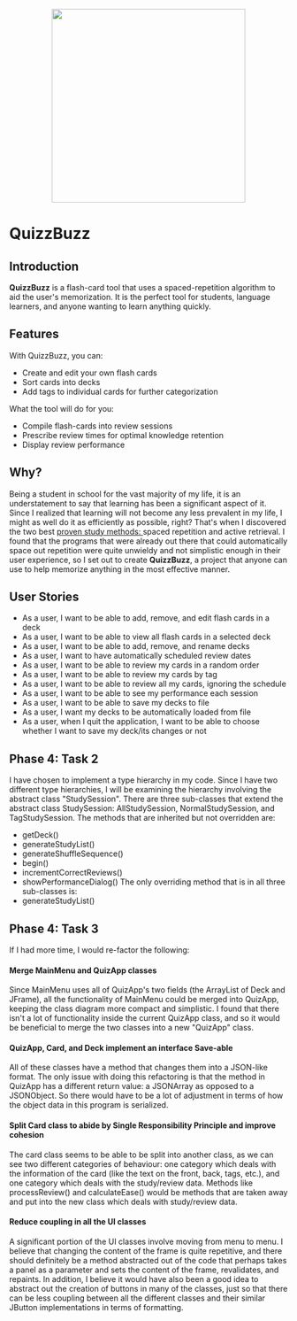 
<p align="center">
<img height="350" src="https://puu.sh/Hd5Wa/e2d402c682.png">
</p>

# QuizzBuzz
## Introduction
**QuizzBuzz** is a flash-card tool that uses a spaced-repetition algorithm to aid the user's memorization.
It is the perfect tool for students, language learners, and anyone wanting to learn anything quickly.

## Features
With QuizzBuzz, you can:
- Create and edit your own flash cards
- Sort cards into decks
- Add tags to individual cards for further categorization

What the tool will do for you:
- Compile flash-cards into review sessions
- Prescribe review times for optimal knowledge retention
- Display review performance

## Why?
Being a student in school for the vast majority of my life, it is an understatement to say that
learning has been a significant aspect of it. Since I realized that learning will not become any
less prevalent in my life, I might as well do it as efficiently as possible, right? That's when I
discovered the two best 
<a href="https://www.apa.org/science/about/psa/2016/06/learning-memory">
proven study methods:
</a>
spaced repetition and active retrieval. I found that the programs that were already out there 
that could automatically space out repetition were quite unwieldy and not simplistic enough 
in their user experience, so I set out to create **QuizzBuzz**, a project that anyone can use
to help memorize anything in the most effective manner.

## User Stories
- As a user, I want to be able to add, remove, and edit flash cards in a deck
- As a user, I want to be able to view all flash cards in a selected deck
- As a user, I want to be able to add, remove, and rename decks
- As a user, I want to have automatically scheduled review dates
- As a user, I want to be able to review my cards in a random order
- As a user, I want to be able to review my cards by tag
- As a user, I want to be able to review all my cards, ignoring the schedule
- As a user, I want to be able to see my performance each session
- As a user, I want to be able to save my decks to file
- As a user, I want my decks to be automatically loaded from file
- As a user, when I quit the application, I want to be able to choose whether I want to save my deck/its changes
or not

## Phase 4: Task 2
I have chosen to implement a type hierarchy in my code. Since I have two different type hierarchies, I will be
examining the hierarchy involving the abstract class "StudySession". There are three sub-classes that extend the
abstract class StudySession: AllStudySession, NormalStudySession, and TagStudySession. The methods that are inherited
but not overridden are:
- getDeck()
- generateStudyList()
- generateShuffleSequence()
- begin()
- incrementCorrectReviews()
- showPerformanceDialog()
The only overriding method that is in all three sub-classes is:
- generateStudyList()

## Phase 4: Task 3
If I had more time, I would re-factor the following:
#### Merge MainMenu and QuizApp classes
Since MainMenu uses all of QuizApp's two fields (the ArrayList of Deck and JFrame), all the functionality of MainMenu
could be merged into QuizApp, keeping the class diagram more compact and simplistic. I found that there isn't a lot of
functionality inside the current QuizApp class, and so it would be beneficial to merge the two classes into a new
"QuizApp" class. 
#### QuizApp, Card, and Deck implement an interface Save-able
All of these classes have a method that changes them into a JSON-like format. The only issue with doing this
refactoring is that the method in QuizApp has a different return value: a JSONArray as opposed to a JSONObject. So 
there would have to be a lot of adjustment in terms of how the object data in this program is serialized.
#### Split Card class to abide by Single Responsibility Principle and improve cohesion
The card class seems to be able to be split into another class, as we can see two different categories of behaviour:
one category which deals with the information of the card (like the text on the front, back, tags, etc.), and one 
category which deals with the study/review data. Methods like processReview() and calculateEase() would be methods that
are taken away and put into the new class which deals with study/review data.
#### Reduce coupling in all the UI classes
A significant portion of the UI classes involve moving from menu to menu. I believe that changing the content of the
frame is quite repetitive, and there should definitely be a method abstracted out of the code that perhaps takes a 
panel as a parameter and sets the content of the frame, revalidates, and repaints. In addition, I believe it would have
also been a good idea to abstract out the creation of buttons in many of the classes, just so that there can be less 
coupling between all the different classes and their similar JButton implementations in terms of formatting.

